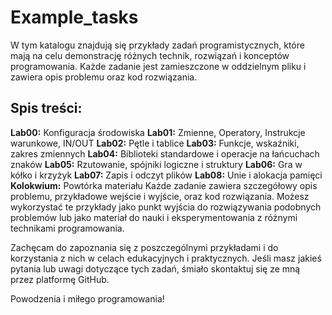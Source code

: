 # Example_tasks

W tym katalogu znajdują się przykłady zadań programistycznych, które mają na celu demonstrację różnych technik, rozwiązań i konceptów programowania. Każde zadanie jest zamieszczone w oddzielnym pliku i zawiera opis problemu oraz kod rozwiązania.

## **Spis treści:**
**Lab00:** Konfiguracja środowiska
**Lab01:** Zmienne, Operatory, Instrukcje warunkowe, IN/OUT
**Lab02:** Pętle i tablice
**Lab03:** Funkcje, wskaźniki, zakres zmiennych
**Lab04:** Biblioteki standardowe i operacje na łańcuchach znaków
**Lab05:** Rzutowanie, spójniki logiczne i struktury
**Lab06:** Gra w kółko i krzyżyk
**Lab07:** Zapis i odczyt plików
**Lab08:** Unie i alokacja pamięci
**Kolokwium:** Powtórka materiału
Każde zadanie zawiera szczegółowy opis problemu, przykładowe wejście i wyjście, oraz kod rozwiązania. Możesz wykorzystać te przykłady jako punkt wyjścia do rozwiązywania podobnych problemów lub jako materiał do nauki i eksperymentowania z różnymi technikami programowania.

Zachęcam do zapoznania się z poszczególnymi przykładami i do korzystania z nich w celach edukacyjnych i praktycznych. Jeśli masz jakieś pytania lub uwagi dotyczące tych zadań, śmiało skontaktuj się ze mną przez platformę GitHub.

Powodzenia i miłego programowania!
